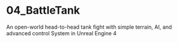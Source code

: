 # 04_BattleTank
An open-world head-to-head tank fight with simple terrain, AI, and advanced control System in Unreal Engine 4
